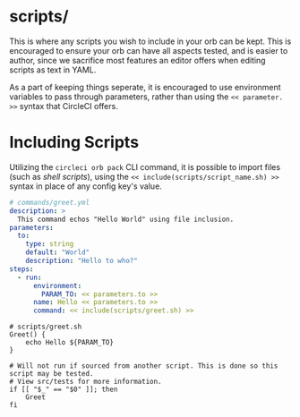 # scripts/

This is where any scripts you wish to include in your orb can be kept. This is encouraged to ensure your orb can have all aspects tested, and is easier to author, since we sacrifice most features an editor offers when editing scripts as text in YAML.

As a part of keeping things seperate, it is encouraged to use environment variables to pass through parameters, rather than using the `<< parameter. >>` syntax that CircleCI offers.

# Including Scripts

Utilizing the `circleci orb pack` CLI command, it is possible to import files (such as _shell scripts_), using the `<< include(scripts/script_name.sh) >>` syntax in place of any config key's value.

```yaml
# commands/greet.yml
description: >
  This command echos "Hello World" using file inclusion.
parameters:
  to:
    type: string
    default: "World"
    description: "Hello to who?"
steps:
  - run:
      environment:
        PARAM_TO: << parameters.to >>
      name: Hello << parameters.to >>
      command: << include(scripts/greet.sh) >>

```

```shell
# scripts/greet.sh
Greet() {
    echo Hello ${PARAM_TO}
}

# Will not run if sourced from another script. This is done so this script may be tested.
# View src/tests for more information.
if [[ "$_" == "$0" ]]; then
    Greet
fi
```